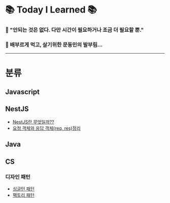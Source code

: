 # 📚 Today I Learned 📚

### 📌 "안되는 것은 없다. 다만 시간이 필요하거나 조금 더 필요할 뿐."

### 📌 배부르게 먹고, 살기위한 문동민의 발부림...

---

# 분류

## Javascript

## NestJS
- [NestJS란 무엇일까??](https://velog.io/@cook1008/NestJS-%EA%B0%9C%EC%9A%94)
- [요청 객체와 응답 객체(req, res)정리](https://velog.io/@cook1008/%EC%9A%94%EC%B2%AD-%EA%B0%9D%EC%B2%B4%EC%99%80-%EC%9D%91%EB%8B%B5-%EA%B0%9D%EC%B2%B4req-res%EC%A0%95%EB%A6%AC)
## Java

## CS
### 디자인 패턴
- [싱글턴 패턴](https://velog.io/@cook1008/%EC%8B%B1%EA%B8%80%ED%86%A4-%ED%8C%A8%ED%84%B4)
- [팩토리 패턴](https://velog.io/@cook1008/%ED%8C%A9%ED%86%A0%EB%A6%AC-%ED%8C%A8%ED%84%B4)